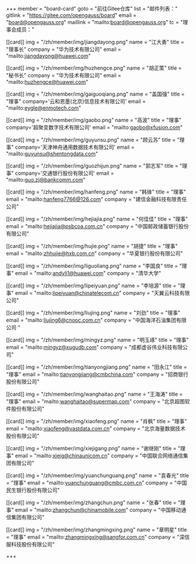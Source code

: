 ﻿+++
member = "board-card"
goto = "前往Gitee仓库" 
list = "邮件列表："
gitlink = "https://gitee.com/opengauss/board"
email = "board@opengauss.org"
maillink = "mailto:board@opengauss.org"
tc = "理事会成员："

[[card]]
img = "/zh/member/img/jiangdayong.png"
name = "江大勇"
title = "理事长"
company = "华为技术有限公司"
email = "mailto:jiangdayong@huawei.com" 


[[card]]
img = "/zh/member/img/huzhengce.png"
name = "胡正策"
title = "秘书长"
company = "华为技术有限公司"
email = "mailto:huzhengce@huawei.com" 


[[card]]
img = "/zh/member/img/gaiguoqiang.png"
name = "盖国强"
title = "理事"
company='云和恩墨(北京)信息技术有限公司'
email = "mailto:eygle@enmotech.com" 


[[card]]
img = "/zh/member/img/gaobo.png"
name = "高波"
title = "理事"
company='超聚变数字技术有限公司'
email = "mailto:gaobo@xfusion.com" 


[[card]]
img = "/zh/member/img/guyunsu.png"
name = "顾云苏"
title = "理事"
company='天津神舟通用数据技术有限公司'
email = "mailto:guyunsu@shentongdata.com" 

[[card]]
img = "/zh/member/img/guozhijun.png"
name = "郭志军"
title = "理事"
company='交通银行股份有限公司'
email = "mailto:guo.zj@bankcomm.com" 



[[card]]
img = "/zh/member/img/hanfeng.png"
name = "韩锋"
title = "理事"
email = "mailto:hanfeng7766@126.com"
company = "建信金融科技有限责任公司"
 

[[card]]
img = "/zh/member/img/hejiajia.png"
name = "何佳佳"
title = "理事"
email = "mailto:hejiajia@psbcoa.com.cn"
company = "中国邮政储蓄银行股份有限公司"


[[card]]
img = "/zh/member/img/hujie.png"
name = "胡捷"
title = "理事"
email = "mailto:zhhujie@hxb.com.cn"
company = "华夏银行股份有限公司"


[[card]]
img = "/zh/member/img/liguoliang.png"
name = "李国良"
title = "理事"
email = "mailto:andyli1@huawei.com"
company = "清华大学"


[[card]]
img = "/zh/member/img/lipeiyuan.png"
name = "李培源"
title = "理事"
email = "mailto:lipeiyuan@chinatelecom.cn"
company = "天翼云科技有限公司"


[[card]]
img = "/zh/member/img/liujing.png"
name = "刘劲"
title = "理事"
email = "mailto:liujing6@cnooc.com.cn"
company = "中国海洋石油集团有限公司	" 


[[card]]
img = "/zh/member/img/mingyz.png"
name = "明玉琢"
title = "理事"
email = "mailto:mingyz@xugudb.com"
company = "成都虚谷伟业科技有限公司"

[[card]]
img = "/zh/member/img/tianyongjiang.png"
name = "田永江"
title = "理事"
email = "mailto:tianyongjiang@cmbchina.com"
company = "招商银行股份有限公司"


[[card]]
img = "/zh/member/img/wanghaitao.png"
name = "王海涛"
title = "理事"
email = "mailto:wanghaitao@supermap.com"
company = "北京超图软件股份有限公司"


[[card]]
img = "/zh/member/img/xiaofeng.png"
name = "肖枫"
title = "理事"
email = "mailto:xiaofeng@vastdata.com.cn"
company = "北京海量数据技术股份有限公司"


[[card]]
img = "/zh/member/img/xiejigang.png"
name = "谢继刚"
title = "理事"
email = "mailto:xiejg@chinaunicom.cn"
company = "中国联合网络通信集团有限公司" 

[[card]]
img = "/zh/member/img/yuanchunguang.png"
name = "袁春光"
title = "理事"
email = "mailto:yuanchunguang@cmbc.com.cn"
company = "中国民生银行股份有限公司"

[[card]]
img = "/zh/member/img/zhangchun.png"
name = "张春"
title = "理事"
email = "mailto:zhangchun@chinamobile.com"
company = "中国移动通信集团有限公司" 

[[card]]
img = "/zh/member/img/zhangmingxing.png"
name = "章明星"
title = "理事"
email = "mailto:zhangmingxing@sangfor.com.cn"
company = "深信服科技股份有限公司" 

+++